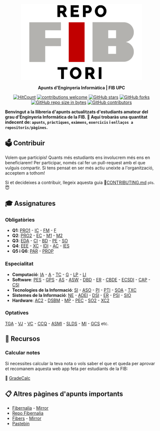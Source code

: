 <div align="center">
  <img alt="RepoFIBtori logo" src="RepoFIBtori.png" width="400px" />

  **Apunts d'Enginyeria Informàtica | FIB UPC**

  [![HitCount](http://hits.dwyl.io/RepoFIBtori/RepoFIBtori.svg)](http://hits.dwyl.io/RepoFIBtori/RepoFIBtori)
  [![contributions welcome](https://img.shields.io/badge/contributions-welcome-brightgreen.svg?style=flat)](https://github.com/RepoFIBtori/RepoFIBtori)
  [![GitHub stars](https://img.shields.io/github/stars/RepoFIBtori/RepoFIBtori.svg)](https://GitHub.com/RepoFIBtori/RepoFIBtori/stargazers/)
  [![GitHub forks](https://img.shields.io/github/forks/RepoFIBtori/RepoFIBtori.svg)](https://GitHub.com/RepoFIBtori/RepoFIBtori/network/)
  [![GitHub repo size in bytes](https://img.shields.io/github/repo-size/RepoFIBtori/RepoFIBtori.svg)](https://github.com/RepoFIBtori/RepoFIBtori)
  [![GitHub contributors](https://img.shields.io/github/contributors/RepoFIBtori/RepoFIBtori.svg)](https://GitHub.com/RepoFIBtori/RepoFIBtori/graphs/contributors/)

</div>

**Benvingut a la llibreria d'apunts actualitzats d'estudiants amateur del grau d'Enginyeria Informàtica de la FIB. 🧐 Aquí trobaràs una quantitat indecent de: `apunts`, `pràctiques`, `exàmens`, `exercicis` i `enllaços a repositoris/pàgines`.**

## 🗳 Contribuir
Volem que participis! Quants més estudiants ens involucrem més ens en beneficiarem! 
Per participar, només cal fer un pull-request amb el que vulguis compartir. Si tens pensat en ser més actiu uneixte a l'organització, acceptem a tothom!

Si et decideixes a contribuir, llegeix aquesta guia 📖[CONTRIBUTING.md](https://github.com/RepoFIBtori/RepoFIBtori/tree/master/CONTRIBUTING.md) <small>plis</small>. 😇

## 🎓 Assignatures

### Obligatòries
  - **Q1**: [PRO1](Obligatories/Q1/PRO1) -  [IC](Obligatories/Q1/IC) -  [FM](Obligatories/Q1/FM) -  [F](Obligatories/Q1/F)
  - **Q2**: [PRO2](Obligatories/Q2/PRO2) - [EC](Obligatories/Q2/EC) - [M1](Obligatories/Q2/M1) - [M2](Obligatories/Q2/M2)
  - **Q3**: [EDA](Obligatories/Q3/EDA) - [CI](Obligatories/Q3/CI) - [BD](Obligatories/Q3/BD) - [PE](Obligatories/Q3/PE) - [SO](Obligatories/Q3/SO)
  - **Q4**: [EEE](Obligatories/Q4/EEE) - [XC](Obligatories/Q4/XC) - [IDI](Obligatories/Q4/IDI) - [AC](Obligatories/Q4/AC) - [IES](Obligatories/Q4/IES)
  - **Q5 i Q6**: [PAR](Obligatories/Q5/PAR) - [PROP](Obligatories/Q5/PROP)

### Especialitat

- **Computació**: [IA](Computacio/IA) - [A](/Computacio/A) - [TC](Computacio/TC) - [G](Computacio/G) - [LP](Computacio/LP) - [LI](Computacio/LI)
- **Software**: [PES](Software/PES) - [GPS](Software/GPS) - [AS](Software/AS) - [ASW](Software/ASW) - [DBD](Software/DBD) - [ER](Software/ER) - [CBDE](Software/CBDE) - [ECSDI](Software/ECSDI) - [CAP](Software/CAP) - [CSI](Software/CSI)
- **Tecnologies de la Informació**: [SI](TI/SI) - [ASO](TI/ASO) - [PI](TI/PI) - [PTI](TI/PTI) - [SOA](TI/SOA) - [TXC](TI/TXC)
- **Sistemes de la Informació**: [NE](SI/NE) - [ADEI](SI/ADEI) - [DSI](SI/DSI) - [ER](SI/ER) - [PSI](SI/PSI) - [SIO](SI/SIO)
- **Hardware**: [AC2](Hardware/AC2) - [DSBM](Hardware/DBSM) - [MP](Hardware/MP) - [PEC](Hardware/PEC) - [SO2](Hardware/SO2) - [XC2](Hardware/XC2)

### Optatives

[TGA](Optatives/TGA) - [VJ](Optatives/VJ) - [VC](Optatives/VC) - [CCQ](Optatives/CCQ) - [ASMI](Optatives/ASMI) - [SLDS](Optatives/SLDS) - [MI](Optatives/MI) - [GCS](Optatives/GCS) etc.

## 🎨 Recursos

### Calcular notes

Si necessites calcular la teva nota o vols saber el que et queda per aprovar et recomanem aquesta web app feta per estudiants de la FIB:

💯 [GradeCalc](https://gradecalc.net/)


## 📋 Altres pàgines d'apunts importants

- [Fibernalia](http://fibernalia.blogspot.com/) - [Mirror](http://web.archive.org/web/fibernalia.blogspot.com)
- [Repo Fibernalia](https://github.com/Fibernalia?tab=repositories)
- [Fibers](https://fibers.cat/) - [Mirror](http://web.archive.org/web/fibers.cat/)
- [Pastebin](https://pastebin.com/)
